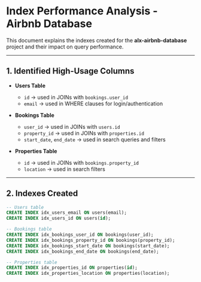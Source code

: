# Index Performance Analysis - Airbnb Database

This document explains the indexes created for the **alx-airbnb-database** project and their impact on query performance.

---

## 1. Identified High-Usage Columns

- **Users Table**
  - `id` → used in JOINs with `bookings.user_id`
  - `email` → used in WHERE clauses for login/authentication

- **Bookings Table**
  - `user_id` → used in JOINs with `users.id`
  - `property_id` → used in JOINs with `properties.id`
  - `start_date`, `end_date` → used in search queries and filters

- **Properties Table**
  - `id` → used in JOINs with `bookings.property_id`
  - `location` → used in search filters

---

## 2. Indexes Created

```sql
-- Users table
CREATE INDEX idx_users_email ON users(email);
CREATE INDEX idx_users_id ON users(id);

-- Bookings table
CREATE INDEX idx_bookings_user_id ON bookings(user_id);
CREATE INDEX idx_bookings_property_id ON bookings(property_id);
CREATE INDEX idx_bookings_start_date ON bookings(start_date);
CREATE INDEX idx_bookings_end_date ON bookings(end_date);

-- Properties table
CREATE INDEX idx_properties_id ON properties(id);
CREATE INDEX idx_properties_location ON properties(location);
